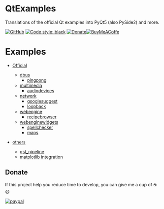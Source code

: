 # QtExamples
Translations of the official Qt examples into PyQt5 (also PySide2) and more.

 [![GitHub](https://img.shields.io/github/license/eyllanesc/QtExamples.svg)](https://github.com/eyllanesc/QtExamples/blob/master/LICENSE) [![Code style: black](https://img.shields.io/badge/code%20style-black-000000.svg)](https://github.com/psf/black) [![Donate](https://img.shields.io/badge/donate-PayPal-blue.svg?logo=paypal)](https://www.paypal.me/eyllanesc)[![BuyMeACoffe](https://www.buymeacoffee.com/assets/img/custom_images/orange_img.png)](https://www.buymeacoffee.com/eyllanesc)

Examples
=========

* [Official](official)
  * [dbus](official/dbus)
    * [pingpong](official/dbus/pingpong)
  * [multimedia](official/multimedia/)
    * [audiodevices](official/multimedia/audiodevices)
  * [network](official/network)
    * [googlesuggest](official/network/googlesuggest)
    * [loopback](official/network/loopback)
  * [webengine](official/webengine)
    * [recipebrowser](official/webengine/recipebrowser)
  * [webenginewidgets](official/webenginewidgets)
    * [spellchecker](official/webenginewidgets/spellchecker)
    * [maps](official/webenginewidgets/maps)

* [others](others)
  * [gst_pipeline](others/gst_pipeline)
  * [matplotlib integration](others/matplotlib)

## Donate

If this project help you reduce time to develop, you can give me a cup of :coffee: :smile:

[![paypal](https://www.paypalobjects.com/en_US/i/btn/btn_donateCC_LG.gif)](https://www.paypal.me/eyllanesc)